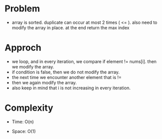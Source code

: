 # Problem
- array is sorted. duplicate can occur at most 2 times ( <= ). also need to modify the array in place. 
 at the end return the max index

# Approch
- we loop, and in every iteration, we compare if element != nums[i]. then we modify the array.
- if condition is false, then we do not modify the array.
- the next time we encounter another element that is !=
- then we again modify the array.
- also keep in mind that i is not increasing in every iteration.

# Complexity

- Time: O(n) 

- Space: O(1) 